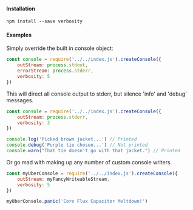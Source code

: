 #### Installation

```shell
npm install --save verbosity
```

#### Examples

Simply override the built in console object:

```javascript
const console = require('../../index.js').createConsole({
	outStream: process.stdout,
	errorStream: process.stderr,
	verbosity: 5
})
```

This will direct all console output to stderr, but silence 'info' and 'debug' messages.

```javascript
const console = require('../../index.js').createConsole({
	outStream: process.stderr,
	verbosity: 3
})

console.log('Picked brown jacket...') // Printed
console.debug('Purple tie chosen...') // Not printed
console.warn("That tie doesn't go with that jacket.") // Printed
```

Or go mad with making up any number of custom console writers.

```javascript
const myUberConsole = require('../../index.js').createConsole({
	outStream: myFancyWriteableStream,
	verbosity: 5
})

myUberConsole.panic('Core Flux Capacitor Meltdown!')
```

